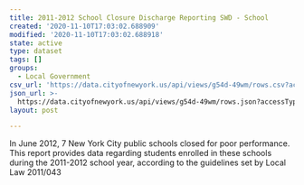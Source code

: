 ```yaml
---
title: 2011-2012 School Closure Discharge Reporting SWD - School
created: '2020-11-10T17:03:02.688909'
modified: '2020-11-10T17:03:02.688918'
state: active
type: dataset
tags: []
groups:
  - Local Government
csv_url: 'https://data.cityofnewyork.us/api/views/g54d-49wm/rows.csv?accessType=DOWNLOAD'
json_url: >-
  https://data.cityofnewyork.us/api/views/g54d-49wm/rows.json?accessType=DOWNLOAD
layout: post

---
```

In June 2012, 7 New York City public schools closed for poor performance.  This report provides data regarding students enrolled in these schools during the 2011-2012 school year, according to the guidelines set by Local Law 2011/043
